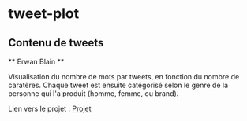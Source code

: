 # tweet-plot

## Contenu de tweets

** Erwan Blain **

Visualisation du nombre de mots par tweets, en fonction du nombre de caratères. Chaque tweet est ensuite catégorisé selon le genre de la personne qui l'a produit (homme, femme, ou brand).

Lien vers le projet : [Projet](http://erwanblain.github.io/tweet-plot/index.html)
